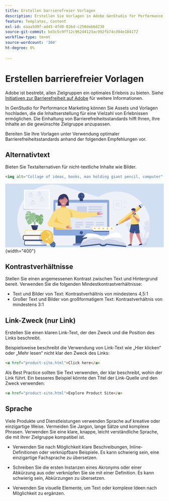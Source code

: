 ```yaml
---
title: Erstellen barrierefreier Vorlagen
description: Erstellen Sie Vorlagen in Adobe GenStudio for Performance Marketing, die mehr Zielgruppen erreichen und ein optimales Erlebnis bieten.
feature: Templates, Content
exl-id: eaaa5d9f-ad45-4fd0-826d-c250deb6d238
source-git-commit: bd3c5c9ff12c962d4123ac992fb74cd94e184172
workflow-type: tm+mt
source-wordcount: '304'
ht-degree: 0%

---
```


# Erstellen barrierefreier Vorlagen

Adobe ist bestrebt, allen Zielgruppen ein optimales Erlebnis zu bieten. Siehe [Initiativen zur Barrierefreiheit auf Adobe](https://www.adobe.com/trust/accessibility/initiatives.html) für weitere Informationen.

In GenStudio for Performance Marketing können Sie Assets und Vorlagen hochladen, die die Inhaltserstellung für eine Vielzahl von Erlebnissen ermöglichen. Die Einhaltung von Barrierefreiheitsstandards hilft Ihnen, Ihre Inhalte an die gewünschte Zielgruppe anzupassen.

Bereiten Sie Ihre Vorlagen unter Verwendung optimaler Barrierefreiheitsstandards anhand der folgenden Empfehlungen vor.

## Alternativtext

Bieten Sie Textalternativen für nicht-textliche Inhalte wie Bilder.

```html
<img alt="Collage of ideas, books, man holding giant pencil, computer" src="card-create-assets.png">
```

![Collage von Ideen, Bücher, Mann mit Riesenstift, Computer](../../assets/card-create-assets.png){width="400"}

## Kontrastverhältnisse

Stellen Sie einen angemessenen Kontrast zwischen Text und Hintergrund bereit. Verwenden Sie die folgenden Mindestkontrastverhältnisse:

- Text und Bilder von Text: Kontrastverhältnis von mindestens 4,5:1
- Großer Text und Bilder von großformatigem Text: Kontrastverhältnis von mindestens 3:1

## Link-Zweck (nur Link)

Erstellen Sie einen klaren Link-Text, der den Zweck und die Position des Links beschreibt.

Beispielsweise beschreibt die Verwendung von Link-Text wie „Hier klicken“ oder „Mehr lesen“ nicht klar den Zweck des Links:

```html
<a href="product-site.html">Click here</a>
```

Als Best Practice sollten Sie Text verwenden, der klar beschreibt, wohin der Link führt. Ein besseres Beispiel könnte den Titel der Link-Quelle und den Zweck verwenden:

```html
<a href="product-site.html">Explore Product Site</a>
```

## Sprache

Viele Produkte und Dienstleistungen verwenden Sprache auf kreative oder einzigartige Weise. Vermeiden Sie Jargon, lange Sätze und komplexe Phrasen. Verwenden Sie eine klare, knappe, leicht verständliche Sprache, die mit Ihrer Zielgruppe kompatibel ist.

- Verwenden Sie nach Möglichkeit klare Beschreibungen, Inline-Definitionen oder verknüpfbare Beispiele. Es kann schwierig sein, eine einzigartige Fachsprache zu übersetzen.

- Schreiben Sie die ersten Instanzen eines Akronyms oder einer Abkürzung aus oder verknüpfen Sie sie mit einer Definition. Es kann schwierig sein, Abkürzungen zu übersetzen.

- Verwenden Sie visuelle Elemente, um Text oder komplexe Ideen nach Möglichkeit zu ergänzen.
